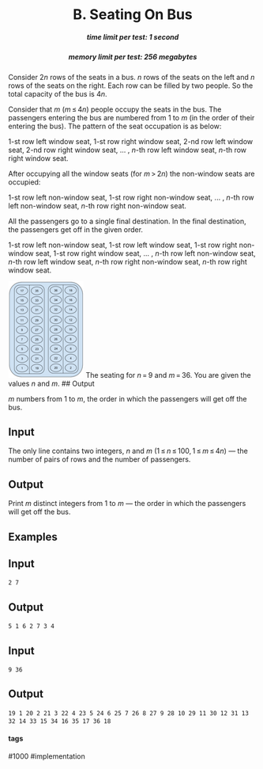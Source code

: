 <h1 style='text-align: center;'> B. Seating On Bus</h1>

<h5 style='text-align: center;'>time limit per test: 1 second</h5>
<h5 style='text-align: center;'>memory limit per test: 256 megabytes</h5>

Consider 2*n* rows of the seats in a bus. *n* rows of the seats on the left and *n* rows of the seats on the right. Each row can be filled by two people. So the total capacity of the bus is 4*n*.

Consider that *m* (*m* ≤ 4*n*) people occupy the seats in the bus. The passengers entering the bus are numbered from 1 to *m* (in the order of their entering the bus). The pattern of the seat occupation is as below:

1-st row left window seat, 1-st row right window seat, 2-nd row left window seat, 2-nd row right window seat, ... , *n*-th row left window seat, *n*-th row right window seat.

After occupying all the window seats (for *m* > 2*n*) the non-window seats are occupied:

1-st row left non-window seat, 1-st row right non-window seat, ... , *n*-th row left non-window seat, *n*-th row right non-window seat.

All the passengers go to a single final destination. In the final destination, the passengers get off in the given order.

1-st row left non-window seat, 1-st row left window seat, 1-st row right non-window seat, 1-st row right window seat, ... , *n*-th row left non-window seat, *n*-th row left window seat, *n*-th row right non-window seat, *n*-th row right window seat.

 ![](images/7494a597f6b6708082d97a0e4bdbc46164ed5989.png) The seating for *n* = 9 and *m* = 36. You are given the values *n* and *m*. ## Output

 *m* numbers from 1 to *m*, the order in which the passengers will get off the bus.

## Input

The only line contains two integers, *n* and *m* (1 ≤ *n* ≤ 100, 1 ≤ *m* ≤ 4*n*) — the number of pairs of rows and the number of passengers.

## Output

Print *m* distinct integers from 1 to *m* — the order in which the passengers will get off the bus.

## Examples

## Input


```
2 7  

```
## Output


```
5 1 6 2 7 3 4  

```
## Input


```
9 36  

```
## Output


```
19 1 20 2 21 3 22 4 23 5 24 6 25 7 26 8 27 9 28 10 29 11 30 12 31 13 32 14 33 15 34 16 35 17 36 18  

```


#### tags 

#1000 #implementation 